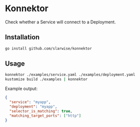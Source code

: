 # Konnektor

Check whether a Service will connect to a Deployment.

## Installation

```sh
go install github.com/slarwise/konnektor
```

## Usage

```sh
konnektor ./examples/service.yaml ./examples/deployment.yaml
kustomize build ./examples | konnektor
```

Example output:

```json
{
  "service": "myapp",
  "deployment": "myapp",
  "selector_is_matching": true,
  "matching_target_ports": ["http"]
}
```
